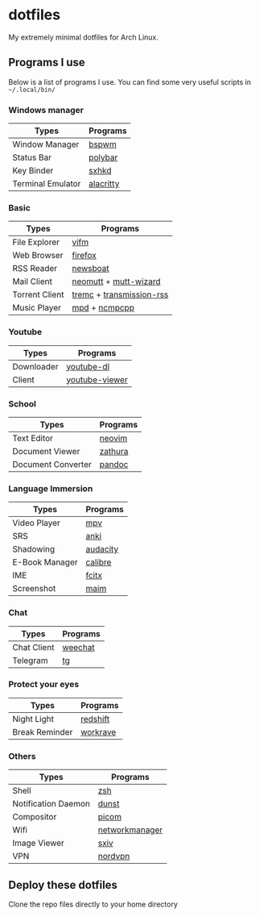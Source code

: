 # dotfiles
My extremely minimal dotfiles for Arch Linux.

## Programs I use
Below is a list of programs I use. You can find some very useful scripts in `~/.local/bin/`

### Windows manager
| Types                | Programs                                                                                                |
| -------------------- | ------------------------------------------------------------------------------------------------------- |
| Window Manager       | [bspwm](https://github.com/baskerville/bspwm)                                                           |
| Status Bar           | [polybar](https://github.com/polybar/polybar)                                                           |
| Key Binder           | [sxhkd](https://github.com/baskerville/sxhkd)                                                           |
| Terminal Emulator    | [alacritty](https://github.com/alacritty/alacritty)                                                     |

### Basic
| Types                | Programs                                                                                                |
| -------------------- | ------------------------------------------------------------------------------------------------------- |
| File Explorer        | [vifm](https://github.com/vifm/vifm)                                                                    |
| Web Browser          | [firefox](https://www.mozilla.org/en-US/firefox/)                                                       |
| RSS Reader           | [newsboat](https://github.com/newsboat/newsboat)                                                        |
| Mail Client          | [neomutt](https://github.com/neomutt/neomutt) + [mutt-wizard](https://github.com/LukeSmithxyz/mutt-wizard)|
| Torrent Client       | [tremc](https://github.com/tremc/tremc) + [transmission-rss](https://github.com/nning/transmission-rss) |
| Music Player         | [mpd](https://github.com/MusicPlayerDaemon/MPD) + [ncmpcpp](https://github.com/ncmpcpp/ncmpcpp)         |

### Youtube
| Types                | Programs                                                                                                |
| -------------------- | ------------------------------------------------------------------------------------------------------- |
| Downloader           | [youtube-dl](https://github.com/ytdl-org/youtube-dl)                                                    |
| Client               | [youtube-viewer](https://github.com/trizen/youtube-viewer)                                              |

### School
| Types                | Programs                                                                                                |
| -------------------- | ------------------------------------------------------------------------------------------------------- |
| Text Editor          | [neovim](https://github.com/neovim/neovim)                                                              |
| Document Viewer      | [zathura](https://github.com/pwmt/zathura)                                                              |
| Document Converter   | [pandoc](https://pandoc.org/)                                                                           |

### Language Immersion
| Types                | Programs                                                                                                |
| -------------------- | ------------------------------------------------------------------------------------------------------- |
| Video Player         | [mpv](https://github.com/mpv-player/mpv)                                                                |
| SRS                  | [anki](https://github.com/ankitects/anki)                                                               |
| Shadowing            | [audacity](https://github.com/audacity/audacity)                                                        |
| E-Book Manager       | [calibre](https://calibre-ebook.com/)                                                                   |
| IME                  | [fcitx](https://github.com/fcitx/fcitx)                                                                 |
| Screenshot           | [maim](https://github.com/naelstrof/maim)                                                               |

### Chat
| Types                | Programs                                                                                                |
| -------------------- | ------------------------------------------------------------------------------------------------------- |
| Chat Client          | [weechat](https://weechat.org/)                                                                         |
| Telegram             | [tg](https://github.com/paul-nameless/tg)

### Protect your eyes
| Types                | Programs                                                                                                |
| -------------------- | ------------------------------------------------------------------------------------------------------- |
| Night Light          | [redshift](https://github.com/jonls/redshift)
| Break Reminder       | [workrave](https://github.com/rcaelers/workrave)

### Others
| Types                | Programs                                                                                                |
| -------------------- | ------------------------------------------------------------------------------------------------------- |
| Shell                | [zsh](http://www.zsh.org/)                                                                              |
| Notification Daemon  | [dunst](https://github.com/dunst-project/dunst)                                                         |
| Compositor           | [picom](https://github.com/yshui/picom)                                                                 |
| Wifi                 | [networkmanager](https://gitlab.freedesktop.org/NetworkManager/NetworkManager)                          |
| Image Viewer         | [sxiv](https://github.com/muennich/sxiv)                                                                |
| VPN                  | [nordvpn](https://aur.archlinux.org/packages/nordvpn-bin/)                                              |

## Deploy these dotfiles 
Clone the repo files directly to your home directory
